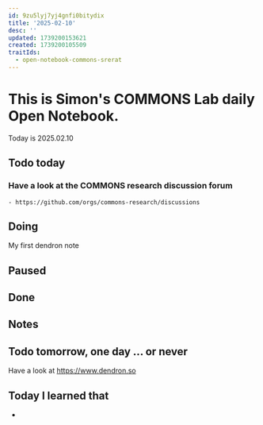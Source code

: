 ```yaml
---
id: 9zu5lyj7yj4gnfi0bitydix
title: '2025-02-10'
desc: ''
updated: 1739200153621
created: 1739200105509
traitIds:
  - open-notebook-commons-srerat
---
```



# This is Simon's COMMONS Lab daily Open Notebook.

Today is 2025.02.10

## Todo today

### Have a look at the COMMONS research discussion forum
    - https://github.com/orgs/commons-research/discussions


###
###

## Doing

My first dendron note

## Paused

## Done



## Notes

## Todo tomorrow, one day ... or never 

Have a look at https://www.dendron.so



###
###


## Today I learned that

- 